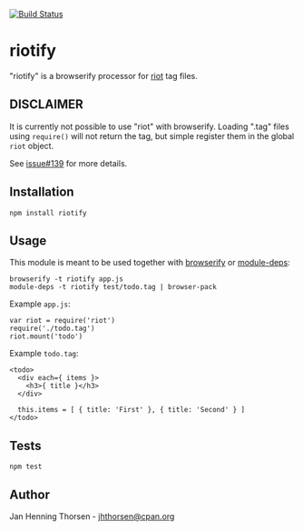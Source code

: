 [![Build
Status](https://travis-ci.org/jhthorsen/riotify.svg)](https://travis-ci.org/jhthorsen/riotify)

# riotify

"riotify" is a browserify processor for [riot](https://muut.com/riotjs) tag files.

## DISCLAIMER

It is currently not possible to use "riot" with browserify. Loading ".tag"
files using `require()` will not return the tag, but simple register them
in the global `riot` object.

See [issue#139](https://github.com/muut/riotjs/issues/139) for more details.

## Installation

    npm install riotify

## Usage

This module is meant to be used together with
[browserify](http://browserify.org) or
[module-deps](https://github.com/substack/module-deps):

    browserify -t riotify app.js
    module-deps -t riotify test/todo.tag | browser-pack

Example `app.js`:

    var riot = require('riot')
    require('./todo.tag')
    riot.mount('todo')

Example `todo.tag`:

    <todo>
      <div each={ items }>
        <h3>{ title }</h3>
      </div>

      this.items = [ { title: 'First' }, { title: 'Second' } ]
    </todo>

## Tests

    npm test

## Author

Jan Henning Thorsen - jhthorsen@cpan.org
